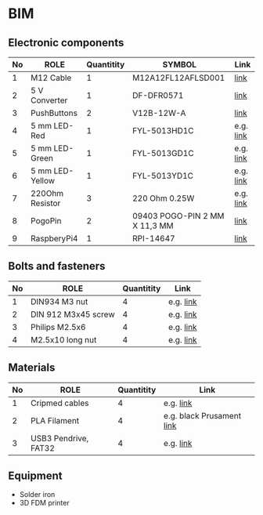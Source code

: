 # BIM

## Electronic components

|No | ROLE                 |Quantitity   | SYMBOL               | Link     |
|---|----------------------|-------------|----------------------|----------|
| 1 |  M12 Cable           | 1  | M12A12FL12AFLSD001   |  [link](https://www.tme.eu/en/details/m12a12fl12aflsd001/m12-connectors-with-cable/amphenol/m12a12fl-12afl-sd001/)  |
| 2 |  5 V Converter       | 1  | DF-DFR0571    |  [link](https://www.tme.eu/en/details/df-dfr0571/converter-modules/dfrobot/dfr0571/)  |
| 3 |  PushButtons         | 2  | V12B-12W-A    |  [link](https://www.tme.eu/pl/en/details/v12b-12w-a/push-button-switches/onpow/gq12b-10-j-w-a/)  |
| 4 |  5 mm LED-Red        | 1  | FYL-5013HD1C  | e.g. [link](https://www.tme.eu/pl/en/details/fyl-5013hd1c/tht-leds-round/foryard/)  |
| 5 |  5 mm LED-Green      | 1  | FYL-5013GD1C  | e.g. [link](https://www.tme.eu/pl/en/details/fyl-5013gd1c/tht-leds-round/foryard/)  |
| 6 |  5 mm LED-Yellow     | 1  | FYL-5013YD1C  | e.g. [link](https://www.tme.eu/pl/en/details/fyl-5013yd1c/tht-leds-round/foryard/)  |
| 7 |  220Ohm Resistor     | 3  | 220 Ohm 0.25W | e.g. [link](https://www.tme.eu/pl/en/details/cf1_4w-220r/tht-resistors/sr-passives/)  |
| 8 |  PogoPin             | 2  | 09403 POGO-PIN 2 MM X 11,3 MM | [link](https://www.tme.eu/pl/en/details/pogo-pin2mmx11.3mm/other-connectors/)|
| 9 |  RaspberyPi4         | 1  | RPI-14647                     | [link](https://botland.store/raspberry-pi-4b-modules-and-kits/14647-raspberry-pi-4-model-b-wifi-dual-band-bluetooth-4gb-ram-15ghz-765756931182.html)|



## Bolts and fasteners

|No | ROLE                 |Quantitity   | Link     |
|---|----------------------|-------------|----------|
| 1 |  DIN934 M3 nut       | 4 |  e.g. [link](https://bejmet.com.pl/sklep/din-934-a2-szesciokatna/85-nakretka-szesciokatna-m3-din-934-a2-nierdzewna-4043377098641.html)  |
| 2 |  DIN 912 M3x45 screw | 4 |  e.g. [link](https://bejmet-nierdzewne.pl/pl/p/Sruba-imbusowa-nierdzewna-DIN-912-A2-M3x45/2068)  |
| 3 |  Philips M2.5x6      | 4 |  e.g. [link](https://botland.com.pl/srubki-i-nakretki/769-srubki-m25-dlugosc-6mm-10szt-5904422307424.html?cd=18298825651&ad=&kd=&gclid=Cj0KCQjw2v-gBhC1ARIsAOQdKY3F7FveiCLJ2tQ9FIWQRJG0cbe3pjYdIPglw5K2nLbCzHHPFrlcE3AaAumqEALw_wcB)  |
| 4 |  M2.5x10 long nut    | 4 |  e.g. [link](https://www.tme.eu/pl/details/tff-m2.5x10_dr142/elementy-dystansowe-metalowe/dremec/142x10/)  |


## Materials

|No | ROLE                 |Quantitity   | Link     |
|---|----------------------|-------------|----------|
| 1 | Cripmed cables       | 4 |  e.g. [link](https://botland.store/przewody-polaczeniowe-zensko-zenskie/3056-connecting-female-female-cables-20cm-colored-50pcs-5904422373559.html)  |
| 2 | PLA Filament         | 4 |  e.g. black Prusament [link](https://botland.store/pla-filaments/20452-filament-prusa-pla-175mm-1kg-jet-black-8594173675193.html)  |
| 3 | USB3 Pendrive, FAT32 | 4 |  e.g. [link](https://botland.store/usb-memory-pendrive/10583-sandisk-ultra-fit-memery-usb-30-pendrive-32gb-619659163402.html) |



## Equipment
 - Solder iron
 - 3D FDM printer
